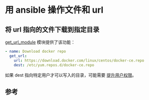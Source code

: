 <!-- toc -->

# 用 ansible 操作文件和 url 

## 将 url 指向的文件下载到指定目录

[get_url_module][1] 模块提供了该功能：

```yaml
- name: Download docker repo
  get_url:
    url: https://download.docker.com/linux/centos/docker-ce.repo
    dest: /etc/yum.repos.d/docker-ce.repo
```

如果 dest 指向特定用户才可以写入的目录，可能需要 [提升用户权限](./privilege.md)。

## 参考

[1]: https://docs.ansible.com/ansible/latest/modules/get_url_module.html#examples "get_url_module"
